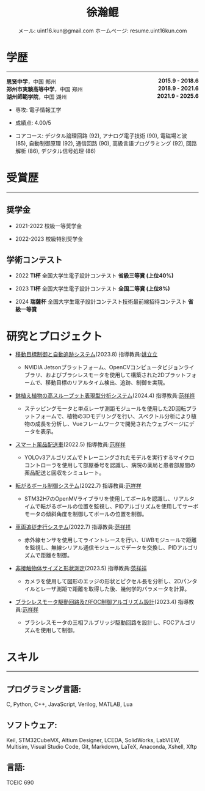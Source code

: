 # <center>**徐瀚鲲**</center>
<center>
メール: uint16.kun@gmail.com  ホームページ: resume.uint16kun.com
</center>

# 学歴

***

<div><span><b>思贤中学</b>，中国 郑州</span><span style="float:right"><b>2015.9 - 2018.6</b></span></div> 
<div><span><b>郑州市実験高等中学</b>，中国 郑州</span><span style="float:right"><b>2018.9 - 2021.6</b></span></div> 
<div><span><b>湖州師範学院</b>，中国 湖州</span><span style="float:right"><b>2021.9 - 2025.6</b></span></div> 

-   専攻: 電子情報工学

-   成績点: 4.00/5

-   コアコース: デジタル論理回路 (92), アナログ電子技術 (90), 電磁場と波 (85), 自動制御原理 (92), 通信回路 (90), 高級言語プログラミング (92), 回路解析 (86), デジタル信号処理 (86)

# 受賞歴

***

## 奨学金

-   2021-2022 校級一等奨学金

-   2022-2023 校級特別奨学金

## 学術コンテスト

-   2022 **TI杯** 全国大学生電子設計コンテスト **省級三等賞 (上位40%)**

-   2023 **TI杯** 全国大学生電子設計コンテスト **全国二等賞 (上位8%)**

-   2024 **瑞薩杯** 全国大学生電子設計コンテスト技術最前線招待コンテスト **省級一等賞** 

<!-- # 研究分野

-   機械ビジョン

-   自動制御システム

-   組み込みシステム設計

-   デジタル/アナログ回路設計

-   フロントエンド/バックエンド開発

-   モノのインターネットシステム開発 -->

# 研究とプロジェクト

-   [移動目標制御と自動追跡システム](https://resume.uint16kun.com/jp/my-projects/Moving%20target%20control%20and%20automatic%20tracking%20system.html)(2023.8) 指導教員:[姚立立](http://xxgcxy.zjhu.edu.cn/2023/0411/c5546a193663/page.htm)

    -   NVIDIA Jetsonプラットフォーム、OpenCVコンピュータビジョンライブラリ、およびブラシレスモータを使用して構築された2Dプラットフォームで、移動目標のリアルタイム検出、追跡、制御を実現。

-   [鉢植え植物の高スループット表現型分析システム](https://resume.uint16kun.com/jp/my-projects/High-throughput%20phenotyping%20system%20for%20potted%20plants.html)(2024.4) 指導教員:[范祥祥](http://xxgcxy.zjhu.edu.cn/2021/0326/c5544a166633/page.htm)

    -   ステッピングモータと単点レーザ測距モジュールを使用した2D回転プラットフォームで、植物の3Dモデリングを行い、スペクトル分析により植物の成長を分析し、Vueフレームワークで開発されたウェブページにデータを表示。

-   [スマート薬品配送車](https://resume.uint16kun.com/jp/my-projects/Smart%20medicine%20delivery%20car.html)(2022.5) 指導教員:[范祥祥](http://xxgcxy.zjhu.edu.cn/2021/0326/c5544a166633/page.htm)

    -   YOLOv3アルゴリズムでトレーニングされたモデルを実行するマイクロコントローラを使用して部屋番号を認識し、病院の薬局と患者部屋間の薬品配送と回収をシミュレート。

-   [転がるボール制御システム](https://resume.uint16kun.com/jp/my-projects/Rolling%20ball%20control%20system.html)(2022.7) 指導教員:[范祥祥](http://xxgcxy.zjhu.edu.cn/2021/0326/c5544a166633/page.htm)

    -   STM32H7のOpenMVライブラリを使用してボールを認識し、リアルタイムで転がるボールの位置を監視し、PIDアルゴリズムを使用してサーボモータの傾斜角度を制御してボールの位置を制御。

-   [車両追従走行システム](https://resume.uint16kun.com/jp/my-projects/Car%20following%20driving%20system.html)(2022.7) 指導教員:[范祥祥](http://xxgcxy.zjhu.edu.cn/2021/0326/c5544a166633/page.htm)

    -   赤外線センサを使用してライントレースを行い、UWBモジュールで距離を監視し、無線シリアル通信モジュールでデータを交換し、PIDアルゴリズムで距離を制御。

-   [非接触物体サイズと形状測定](https://resume.uint16kun.com/jp/my-projects/Non-contact%20object%20size%20and%20shape%20measurement.html)(2023.5) 指導教員:[范祥祥](http://xxgcxy.zjhu.edu.cn/2021/0326/c5544a166633/page.htm)

    -   カメラを使用して図形のエッジの形状とピクセル長を分析し、2Dパンタイルとレーザ測距で距離を取得した後、幾何学的パラメータを計算。

-   [ブラシレスモータ駆動回路及びFOC制御アルゴリズム設計](https://resume.uint16kun.com/jp/my-projects/Brushless%20motor%20drive%20circuit%20and%20FOC%20control%20algorithm%20design.html)(2023.4) 指導教員:[范祥祥](http://xxgcxy.zjhu.edu.cn/2021/0326/c5544a166633/page.htm)

    -   ブラシレスモータの三相フルブリッジ駆動回路を設計し、FOCアルゴリズムを使用して制御。

# スキル

***

## プログラミング言語:

C, Python, C++, JavaScript, Verilog, MATLAB, Lua

## ソフトウェア:

Keil, STM32CubeMX, Altium Designer, LCEDA, SolidWorks, LabVIEW, Multisim, Visual Studio Code, Git, Markdown, LaTeX, Anaconda, Xshell, Xftp

## 言語:

TOEIC 690
